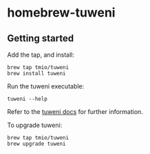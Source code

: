 # homebrew-tuweni

## Getting started
Add the tap, and install:

```
brew tap tmio/tuweni
brew install tuweni
```
Run the tuweni executable:

```
tuweni --help
```

Refer to the [tuweni docs](https://tuweni.apache.org) for further information.

To upgrade tuweni:
```
brew tap tmio/tuweni
brew upgrade tuweni
```
